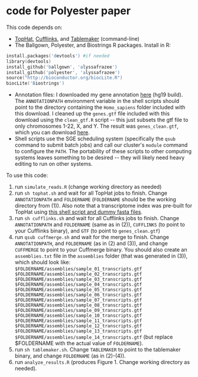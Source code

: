 code for Polyester paper
==============

This code depends on:
* [TopHat](http://tophat.cbcb.umd.edu/index.shtml), [Cufflinks](http://cufflinks.cbcb.umd.edu/), and [Tablemaker](https://github.com/alyssafrazee/ballgown/tree/master/tablemaker) (command-line)
* The Ballgown, Polyester, and Biostrings R packages. Install in R:
```S
install.packages('devtools') #if needed
library(devtools)
install_github('ballgown', 'alyssafrazee')
install_github('polyester', 'alyssafrazee')
source("http://bioconductor.org/biocLite.R")
biocLite('Biostrings')
```
* Annotation files: I downloaded my gene annotation [here](http://tophat.cbcb.umd.edu/igenomes.shtml) (hg19 build). The `ANNOTATIONPATH` environment variable in the shell scripts should point to the directory containing the `Homo_sapiens` folder included with this download. I cleaned up the `genes.gtf` file included with this download using the `clean_gtf.R` script -- this just subsets the gtf file to only chromosomes 1-22, X, and Y. The result was `genes_clean.gtf`, which you can download [here](https://drive.google.com/file/d/0B2HiqINPidEUelF3MkdxMXNNYlE/edit?usp=sharing). 
* Shell scripts use the SGE scheduling system (specifically the `qsub` command to submit batch jobs) and call our cluster's `module` command to configure the `PATH`. The portability of these scripts to other computing systems leaves something to be desired -- they will likely need heavy editing to run on other systems.

To use this code:  
  1. run `simulate_reads.R` (change working directory as needed)  
  2. run `sh tophat.sh` and wait for all TopHat jobs to finish. Change `ANNOTATIONPATH` and `FOLDERNAME` (`FOLDERNAME` should be the working directory from (1)). Also note that a transcriptome index was pre-built for TopHat using [this shell script and dummy fasta files](https://github.com/alyssafrazee/ballgown_code/tree/master/simulations/tophat_transcriptome).  
  3. run `sh cufflinks.sh` and wait for all Cufflinks jobs to finish. Change `ANNOTATIONPATH` and `FOLDERNAME` (same as in (2)), `CUFFLINKS` (to point to your Cufflinks binary), and `GTF` (to point to `genes_clean.gtf`)  
  4. run `qsub cuffmerge.sh` and wait for the merge to finish. Change `ANNOTATIONPATH`, and `FOLDERNAME` (as in (2) and (3)), and change `CUFFMERGE` to point to your Cuffmerge binary. You should also create an `assemblies.txt` file in the `assemblies` folder (that was generated in (3)), which should look like:
    ```
    $FOLDERNAME/assemblies/sample_01_transcripts.gtf
    $FOLDERNAME/assemblies/sample_02_transcripts.gtf
    $FOLDERNAME/assemblies/sample_03_transcripts.gtf
    $FOLDERNAME/assemblies/sample_04_transcripts.gtf
    $FOLDERNAME/assemblies/sample_05_transcripts.gtf
    $FOLDERNAME/assemblies/sample_06_transcripts.gtf
    $FOLDERNAME/assemblies/sample_07_transcripts.gtf
    $FOLDERNAME/assemblies/sample_08_transcripts.gtf
    $FOLDERNAME/assemblies/sample_09_transcripts.gtf
    $FOLDERNAME/assemblies/sample_10_transcripts.gtf
    $FOLDERNAME/assemblies/sample_11_transcripts.gtf
    $FOLDERNAME/assemblies/sample_12_transcripts.gtf
    $FOLDERNAME/assemblies/sample_13_transcripts.gtf
    $FOLDERNAME/assemblies/sample_14_transcripts.gtf
    ```
    (but replace $FOLDERNAME with the actual value of `FOLDERNAME`).  
  5. run `sh tablemaker.sh`. Change `TABLEMAKER` to point to the tablemaker binary, and change `FOLDERNAME` (as in (2)-(4)).  
  6. run `analyze_results.R` (produces Figure 1. Change working directory as needed).   


